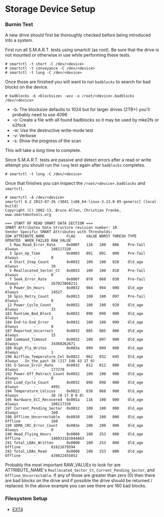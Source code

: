 # Storage Device Setup

### Burnin Test

A new drive should first be thoroughly checked before being introduced into a system.

First run all S.M.A.R.T. tests using smartctl (as root). Be sure that the drive is not mounted or otherwise in use while performing these tests.

```
# smartctl -t short -C /dev/<device>
# smartctl -t conveyance -C /dev/<device>
# smartctl -t long -C /dev/<device>
```

Once those are finished you will want to run `badblocks` to search for bad blocks on the device.

```
# badblocks -b <blocksize> -wsv -o /root/<device>.badblocks /dev/<device>
```

* -b: The blocksize defaults to 1024 but for larger drives (2TB+) you'll probably need to use 4096 
* -o: Create a file with all found badblocks so it may be used by mke2fs or e2fsck
* -w: Use the destructive write-mode test
* -v: Verbose
* -s: Show the progress of the scan

This will take a *long* time to complete.

Since S.M.A.R.T. tests are passive and detect errors after a read or write attempt you should run the `long` test again after `badblocks` completes.

```
# smartctl -t long -C /dev/<device>
```

Once that finishes you can inspect the `/root/<device>.badblocks` and `smartctl`.

```
# smartctl -A /dev/<device>
smartctl 6.2 2013-07-26 r3841 [x86_64-linux-3.13.0-85-generic] (local build)
Copyright (C) 2002-13, Bruce Allen, Christian Franke, www.smartmontools.org

=== START OF READ SMART DATA SECTION ===
SMART Attributes Data Structure revision number: 10
Vendor Specific SMART Attributes with Thresholds:
ID# ATTRIBUTE_NAME          FLAG     VALUE WORST THRESH TYPE      UPDATED  WHEN_FAILED RAW_VALUE
  1 Raw_Read_Error_Rate     0x000f   116   100   006    Pre-fail  Always       -       108117320
  3 Spin_Up_Time            0x0003   091   091   000    Pre-fail  Always       -       0
  4 Start_Stop_Count        0x0032   100   100   020    Old_age   Always       -       39
  5 Reallocated_Sector_Ct   0x0033   100   100   010    Pre-fail  Always       -       0
  7 Seek_Error_Rate         0x000f   070   060   030    Pre-fail  Always       -       267023868211
  9 Power_On_Hours          0x0032   084   084   000    Old_age   Always       -       14527
 10 Spin_Retry_Count        0x0013   100   100   097    Pre-fail  Always       -       0
 12 Power_Cycle_Count       0x0032   100   100   020    Old_age   Always       -       32
183 Runtime_Bad_Block       0x0032   098   098   000    Old_age   Always       -       2
184 End-to-End_Error        0x0032   100   100   099    Old_age   Always       -       0
187 Reported_Uncorrect      0x0032   085   085   000    Old_age   Always       -       15
188 Command_Timeout         0x0032   100   097   000    Old_age   Always       -       34360262671
189 High_Fly_Writes         0x003a   099   099   000    Old_age   Always       -       1
190 Airflow_Temperature_Cel 0x0022   062   032   045    Old_age   Always   In_the_past 38 (217 146 43 17 0)
191 G-Sense_Error_Rate      0x0032   012   012   000    Old_age   Always       -       177278
192 Power-Off_Retract_Count 0x0032   100   100   000    Old_age   Always       -       0
193 Load_Cycle_Count        0x0032   098   098   000    Old_age   Always       -       4991
194 Temperature_Celsius     0x0022   038   068   000    Old_age   Always       -       38 (0 17 0 0 0)
195 Hardware_ECC_Recovered  0x001a   116   100   000    Old_age   Always       -       108117320
197 Current_Pending_Sector  0x0012   100   100   000    Old_age   Always       -       160
198 Offline_Uncorrectable   0x0010   100   100   000    Old_age   Offline      -       160
199 UDMA_CRC_Error_Count    0x003e   200   200   000    Old_age   Always       -       0
240 Head_Flying_Hours       0x0000   100   253   000    Old_age   Offline      -       146033183044863
241 Total_LBAs_Written      0x0000   100   253   000    Old_age   Offline      -       81621679594
242 Total_LBAs_Read         0x0000   100   253   000    Old_age   Offline      -       439822455052
```

Probably the most important RAW_VALUEs to look for are ATTRIBUTE_NAME's `Reallocated_Sector_Ct`, `Current_Pending_Sector`, and `Offline_Uncorrectable`. If any of those are greater than zero (0) then there are bad blocks on the drive and if possible the drive should be returned / replaced. In the above example you can see there are 160 bad blocks.

### Filesystem Setup

* [EXT4](setup_(ext4).md)

